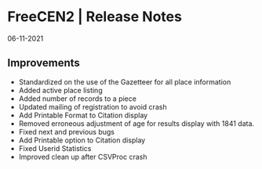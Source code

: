 __FreeCEN2 | Release Notes__
  =======================
  06-11-2021

  __Improvements__
  ----------------

  * Standardized on the use of the Gazetteer for all place information
  * Added active place listing
  * Added number of records to a piece
  * Updated mailing of registration to avoid crash
  * Add Printable Format to Citation display
  * Removed erroneous adjustment of age for results display with 1841 data.
  * Fixed next and previous bugs
  * Add Printable option to Citation display
  * Fixed Userid Statistics
  * Improved clean up after CSVProc crash
  
